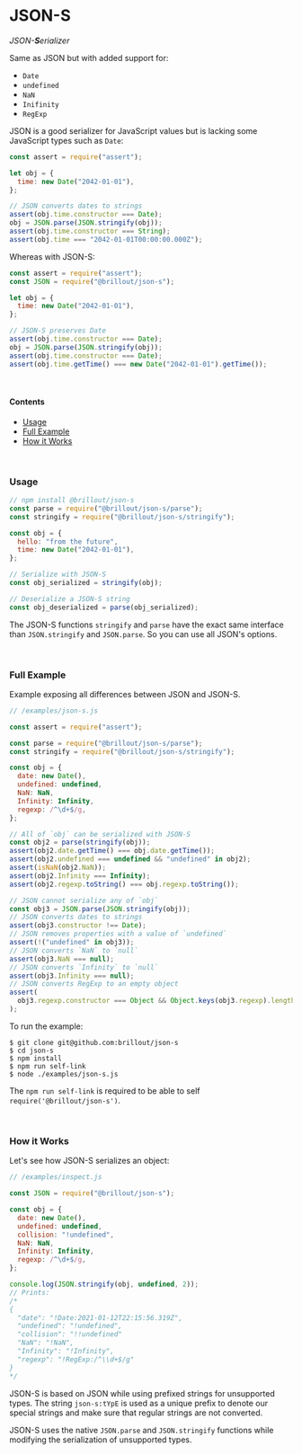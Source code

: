 <!---






    WARNING, READ THIS.
    This is a computed file. Do not edit.
    Instead, edit `/readme.template.md` and run `npm run docs` (or `yarn docs`).












    WARNING, READ THIS.
    This is a computed file. Do not edit.
    Instead, edit `/readme.template.md` and run `npm run docs` (or `yarn docs`).












    WARNING, READ THIS.
    This is a computed file. Do not edit.
    Instead, edit `/readme.template.md` and run `npm run docs` (or `yarn docs`).












    WARNING, READ THIS.
    This is a computed file. Do not edit.
    Instead, edit `/readme.template.md` and run `npm run docs` (or `yarn docs`).












    WARNING, READ THIS.
    This is a computed file. Do not edit.
    Instead, edit `/readme.template.md` and run `npm run docs` (or `yarn docs`).






-->
# JSON-S

<i>JSON-<b>S</b>erializer</i>

Same as JSON but with added support for:
 - `Date`
 - `undefined`
 - `NaN`
 - `Inifinity`
 - `RegExp`

JSON is a good serializer for JavaScript values but
is lacking some JavaScript types such as `Date`:

~~~js
const assert = require("assert");

let obj = {
  time: new Date("2042-01-01"),
};

// JSON converts dates to strings
assert(obj.time.constructor === Date);
obj = JSON.parse(JSON.stringify(obj));
assert(obj.time.constructor === String);
assert(obj.time === "2042-01-01T00:00:00.000Z");
~~~

Whereas with JSON-S:

~~~js
const assert = require("assert");
const JSON = require("@brillout/json-s");

let obj = {
  time: new Date("2042-01-01"),
};

// JSON-S preserves Date
assert(obj.time.constructor === Date);
obj = JSON.parse(JSON.stringify(obj));
assert(obj.time.constructor === Date);
assert(obj.time.getTime() === new Date("2042-01-01").getTime());
~~~

<br/>

#### Contents

 - [Usage](#usage)
 - [Full Example](#full-example)
 - [How it Works](#how-it-works)


<br/>

### Usage

~~~js
// npm install @brillout/json-s
const parse = require("@brillout/json-s/parse");
const stringify = require("@brillout/json-s/stringify");

const obj = {
  hello: "from the future",
  time: new Date("2042-01-01"),
};

// Serialize with JSON-S
const obj_serialized = stringify(obj);

// Deserialize a JSON-S string
const obj_deserialized = parse(obj_serialized);
~~~

The JSON-S functions `stringify` and `parse` have the exact same interface than `JSON.stringify` and `JSON.parse`.
So you can use all JSON's options.

<br/>

### Full Example

Example exposing all differences between JSON and JSON-S.

~~~js
// /examples/json-s.js

const assert = require("assert");

const parse = require("@brillout/json-s/parse");
const stringify = require("@brillout/json-s/stringify");

const obj = {
  date: new Date(),
  undefined: undefined,
  NaN: NaN,
  Infinity: Infinity,
  regexp: /^\d+$/g,
};

// All of `obj` can be serialized with JSON-S
const obj2 = parse(stringify(obj));
assert(obj2.date.getTime() === obj.date.getTime());
assert(obj2.undefined === undefined && "undefined" in obj2);
assert(isNaN(obj2.NaN));
assert(obj2.Infinity === Infinity);
assert(obj2.regexp.toString() === obj.regexp.toString());

// JSON cannot serialize any of `obj`
const obj3 = JSON.parse(JSON.stringify(obj));
// JSON converts dates to strings
assert(obj3.constructor !== Date);
// JSON removes properties with a value of `undefined`
assert(!("undefined" in obj3));
// JSON converts `NaN` to `null`
assert(obj3.NaN === null);
// JSON converts `Infinity` to `null`
assert(obj3.Infinity === null);
// JSON converts RegExp to an empty object
assert(
  obj3.regexp.constructor === Object && Object.keys(obj3.regexp).length === 0
);
~~~

To run the example:

~~~shell
$ git clone git@github.com:brillout/json-s
$ cd json-s
$ npm install
$ npm run self-link
$ node ./examples/json-s.js
~~~

The `npm run self-link` is required to be able to self `require('@brillout/json-s')`.

<br/>

### How it Works

Let's see how JSON-S serializes an object:

~~~js
// /examples/inspect.js

const JSON = require("@brillout/json-s");

const obj = {
  date: new Date(),
  undefined: undefined,
  collision: "!undefined",
  NaN: NaN,
  Infinity: Infinity,
  regexp: /^\d+$/g,
};

console.log(JSON.stringify(obj, undefined, 2));
// Prints:
/*
{
  "date": "!Date:2021-01-12T22:15:56.319Z",
  "undefined": "!undefined",
  "collision": "!!undefined"
  "NaN": "!NaN",
  "Infinity": "!Infinity",
  "regexp": "!RegExp:/^\\d+$/g"
}
*/
~~~

JSON-S is based on JSON while using prefixed strings for unsupported types.
The string `json-s:tYpE` is used as a unique prefix to denote our special strings and make sure that regular strings are not converted.

JSON-S uses the native `JSON.parse` and `JSON.stringify` functions while modifying the serialization of unsupported types.

<!---






    WARNING, READ THIS.
    This is a computed file. Do not edit.
    Instead, edit `/readme.template.md` and run `npm run docs` (or `yarn docs`).












    WARNING, READ THIS.
    This is a computed file. Do not edit.
    Instead, edit `/readme.template.md` and run `npm run docs` (or `yarn docs`).












    WARNING, READ THIS.
    This is a computed file. Do not edit.
    Instead, edit `/readme.template.md` and run `npm run docs` (or `yarn docs`).












    WARNING, READ THIS.
    This is a computed file. Do not edit.
    Instead, edit `/readme.template.md` and run `npm run docs` (or `yarn docs`).












    WARNING, READ THIS.
    This is a computed file. Do not edit.
    Instead, edit `/readme.template.md` and run `npm run docs` (or `yarn docs`).






-->
